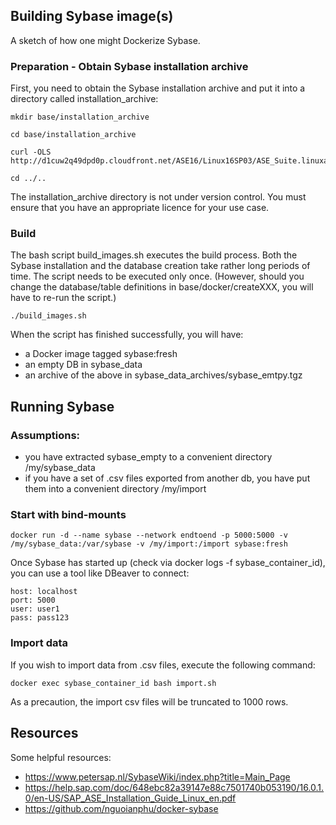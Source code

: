 Building Sybase image(s)
------------------------

A sketch of how one might Dockerize Sybase.

### Preparation - Obtain Sybase installation archive

First, you need to obtain the Sybase installation archive and put it into a directory called installation_archive:

    mkdir base/installation_archive

    cd base/installation_archive
	 
    curl -OLS http://d1cuw2q49dpd0p.cloudfront.net/ASE16/Linux16SP03/ASE_Suite.linuxamd64.tgz

    cd ../..

The installation_archive directory is not under version control. You must ensure that you have an appropriate licence for your use case.

### Build

The bash script build_images.sh executes the build process. Both the Sybase installation and the database creation take rather long periods of time. The script needs to be executed only once. (However, should you change the database/table definitions in base/docker/createXXX, you will have to re-run the script.)

    ./build_images.sh

When the script has finished successfully, you will have:

  * a Docker image tagged sybase:fresh
  * an empty DB in sybase_data 
  * an archive of the above in sybase_data_archives/sybase_emtpy.tgz

Running Sybase
--------------


### Assumptions:

   * you have extracted sybase_empty to a convenient directory /my/sybase_data
   * if you have a set of .csv files exported from another db, you have put them into a convenient directory /my/import

### Start with bind-mounts

    docker run -d --name sybase --network endtoend -p 5000:5000 -v /my/sybase_data:/var/sybase -v /my/import:/import sybase:fresh    

Once Sybase has started up (check via docker logs -f sybase_container_id), you can use a tool like DBeaver to connect:

    host: localhost
    port: 5000
    user: user1
    pass: pass123

### Import data

If you wish to import data from .csv files, execute the following command:

    docker exec sybase_container_id bash import.sh

As a precaution, the import csv files will be truncated to 1000 rows.


Resources
---------

Some helpful resources:

  * https://www.petersap.nl/SybaseWiki/index.php?title=Main_Page
  * https://help.sap.com/doc/648ebc82a39147e88c7501740b053190/16.0.1.0/en-US/SAP_ASE_Installation_Guide_Linux_en.pdf
  * https://github.com/nguoianphu/docker-sybase

